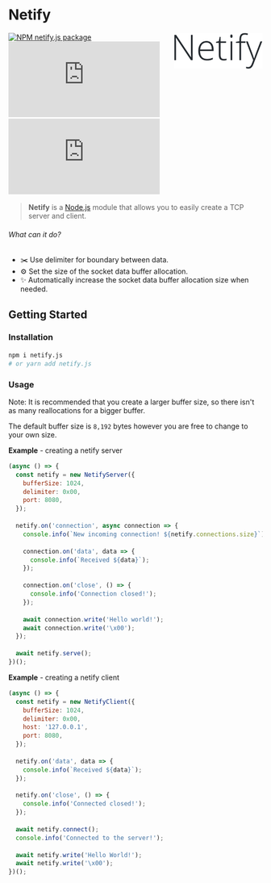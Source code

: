 # Netify

<img src="https://raw.githubusercontent.com/Sxip/netify.js/master/assets/Netify.png" align="right">

[![NPM netify.js package](https://img.shields.io/npm/v/netify.js.svg?style=flat&color=brightgreen)](https://npmjs.org/package/netify.js) [![NPM neitfy downloads](https://img.shields.io/npm/dw/netify.js)](https://npmjs.org/package/netify.js) [![NPM neitfy license](https://img.shields.io/npm/l/netify.js)](https://npmjs.org/package/netify.js)

> <b>Netify</b> is a [Node.js](https://nodejs.org/) module that allows you to easily create a TCP server and client.

###### What can it do?

* ✂️ Use delimiter for boundary between data.
* ⚙️ Set the size of the socket data buffer allocation.
* ✨ Automatically increase the socket data buffer allocation size when needed.

## Getting Started

### Installation

```bash
npm i netify.js
# or yarn add netify.js
```

### Usage

Note: It is recommended that you create a larger buffer size, so there isn't as many reallocations for a bigger buffer.

The default buffer size is `8,192` bytes however you are free to change to your own size.

**Example** - creating a netify server

```js
(async () => {
  const netify = new NetifyServer({
    bufferSize: 1024,
    delimiter: 0x00,
    port: 8080,
  });

  netify.on('connection', async connection => {
    console.info(`New incoming connection! ${netify.connections.size}`);

    connection.on('data', data => {
      console.info(`Received ${data}`);
    });

    connection.on('close', () => {
      console.info('Connection closed!');
    });

    await connection.write('Hello world!');
    await connection.write('\x00');
  });
  
  await netify.serve();
})();
```
**Example** - creating a netify client

```js
(async () => {
  const netify = new NetifyClient({
    bufferSize: 1024,
    delimiter: 0x00,
    host: '127.0.0.1',
    port: 8080,
  });

  netify.on('data', data => {
    console.info(`Received ${data}`);
  });

  netify.on('close', () => {
    console.info('Connected closed!');
  });

  await netify.connect();
  console.info('Connected to the server!');

  await netify.write('Hello World!');
  await netify.write('\x00');
})();
```